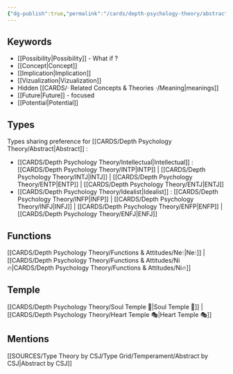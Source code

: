 ```yaml
---
{"dg-publish":true,"permalink":"/cards/depth-psychology-theory/abstract/","noteIcon":"","created":"2023-01-01T13:12:17.828+01:00","updated":"2023-04-10T21:33:37.879+02:00"}
---
```


## Keywords 
- [[Possibility\|Possibility]] - What if ? 
- [[Concept\|Concept]]
- [[Implication\|Implication]]
- [[Vizualization\|Vizualization]]
- Hidden [[CARDS/· Related Concepts & Theories ·/Meaning\|meanings]] 
- [[Future\|Future]] - focused 
- [[Potential\|Potential]]

## Types 
Types sharing preference for [[CARDS/Depth Psychology Theory/Abstract\|Abstract]] : 
- [[CARDS/Depth Psychology Theory/Intellectual\|Intellectual]] : [[CARDS/Depth Psychology Theory/INTP\|INTP]] | [[CARDS/Depth Psychology Theory/INTJ\|INTJ]] | [[CARDS/Depth Psychology Theory/ENTP\|ENTP]] | [[CARDS/Depth Psychology Theory/ENTJ\|ENTJ]] 
- [[CARDS/Depth Psychology Theory/Idealist\|Idealist]] : [[CARDS/Depth Psychology Theory/INFP\|INFP]] | [[CARDS/Depth Psychology Theory/INFJ\|INFJ]] | [[CARDS/Depth Psychology Theory/ENFP\|ENFP]] | [[CARDS/Depth Psychology Theory/ENFJ\|ENFJ]] 

## Functions 
[[CARDS/Depth Psychology Theory/Functions & Attitudes/Ne💧\|Ne💧]] | [[CARDS/Depth Psychology Theory/Functions & Attitudes/Ni🔥\|CARDS/Depth Psychology Theory/Functions & Attitudes/Ni🔥]] 

## Temple 
[[CARDS/Depth Psychology Theory/Soul Temple 👥\|Soul Temple 👥]] | [[CARDS/Depth Psychology Theory/Heart Temple 🎭\|Heart Temple 🎭]] 

## Mentions
[[SOURCES/Type Theory by CSJ/Type Grid/Temperament/Abstract by CSJ\|Abstract by CSJ]]